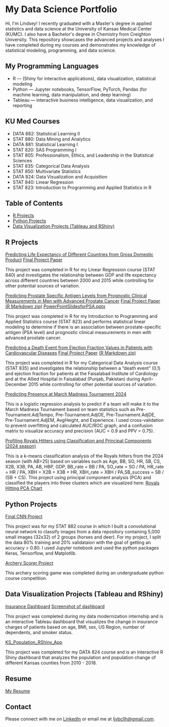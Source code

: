 # My Data Science Portfolio

Hi, I'm Lindsey! I recently graduated with a Master's degree in applied statistics and data science at the University of Kansas Medical Center (KUMC). I also have a Bachelor's degree in Chemistry from Creighton University. This repository showcases the advanced projects and analyses I have completed during my courses and demonstrates my knowledge of statistical modeling, programming, and data science. 

## My Programming Languages ##
- R  — (Shiny for interactive applications), data visualization, statistical modeling
- Python — Jupyter notebooks, TensorFlow, PyTorch, Pandas (for machine learning, data manipulation, and deep learning)
- Tableau — interactive business intelligence, data visualization, and reporting


## KU Med Courses ##
- DATA 882: Statistical Learning II 
- STAT 880: Data Mining and Analytics 
- DATA 881: Statistical Learning I 
- STAT 820: SAS Programming I 
- STAT 805: Professionalism, Ethics, and Leadership in the Statistical Sciences 
- STAT 835: Categorical Data Analysis 
- STAT 850: Multivariate Statistics 
- DATA 824: Data Visualization and Acquisition
- STAT 840: Linear Regression
- STAT 823: Introduction to Programming and Applied Statistics in R 

## Table of Contents ## 
- [R Projects](#r-projects)
- [Python Projects](#python-project)
- [Data Visualization Projects (Tableau and RShiny)](#tableau-project)




## R Projects ## 
[Predicting Life Expectancy of Different Countries from Gross Domestic Product](https://github.com/lindseyh251/KUMedPortfolio/blob/6d5e55c1d7833f733cd57e92bb387bbbadc148de/Predicting%20Life%20Expectancy%20of%20Different%20Countries%20from%20Gross%20Domestic%20Product%20(R%20code))
[Final Project Paper](https://github.com/lindseyh251/KUMedPortfolio/blob/6d5e55c1d7833f733cd57e92bb387bbbadc148de/Predicting%20Life%20Expectancy%20of%20Different%20Countries%20from%20Gross%20Domestic%20Product.pdf)

This project was completed in R for my Linear Regression course (STAT 840) and investigates the relationship between GDP and life expectancy across different countries between 2000 and 2015 while controlling for other potential sources of variation. 

[Predicting Prostate Specific Antigen Levels from Prognostic Clinical Measurements in Men with Advanced Prostate Cancer](https://github.com/lindseyh251/KUMedPortfolio/blob/6d5e55c1d7833f733cd57e92bb387bbbadc148de/Predicting%20PSA%20Levels%20from%20Prognostic%20Clinical%20Measurements%20in%20Men%20with%20Advanced%20Prostate%20Cancer%20(R%20code))
[Final Project Paper](https://github.com/lindseyh251/KUMedPortfolio/blob/6d5e55c1d7833f733cd57e92bb387bbbadc148de/Predicting%20PSA%20Levels%20from%20Prognostic%20Clinical%20Measurements%20in%20Men%20with%20Advanced%20Prostate%20Cancer.pdf)
[(R Markdown zip)](https://github.com/user-attachments/files/18524985/Final.Rmd.zip)
[PowerPointSlidesforPSA.pptx](https://github.com/user-attachments/files/18526051/PSAFinal.pptx)


This project was completed in R for my Introduction to Programming and Applied Statistics course (STAT 823) and performs statistical linear modeling to determine if there is an association between prostate-specific antigen (PSA level) and prognostic clinical measurements in men with advanced prostate cancer. 

[Predicting a Death Event from Ejection Fraction Values in Patients with Cardiovascular Diseases](https://github.com/lindseyh251/KUMedPortfolio/blob/94005eaa2b95a1fa0a9432c676e9baf80ac6b742/Predicting%20a%20Death%20Event%20from%20Ejection%20Fraction%20Values%20in%20Patients%20with%20Cardiovascular%20Disease%20(R%20code))
[Final Project Paper](https://github.com/lindseyh251/KUMedPortfolio/blob/94005eaa2b95a1fa0a9432c676e9baf80ac6b742/Predicting%20a%20Death%20Event%20from%20Ejection%20Fraction%20Values%20in%20Patients%20with%20Cardiovascular%20Disease.pdf)
[(R Markdown zip)](https://github.com/user-attachments/files/18525574/MyFinal.Rmd.zip)

This project was completed in R for my Categorical Data Analysis course (STAT 835) and investigates the relationship between a “death event” (0,1) and ejection fraction for patients at the Faisalabad Institute of Cardiology and at the Allied Hospital in Faisalabad (Punjab, Pakistan) during April–December 2015 while controlling for other potential sources of variation.

[Predicting Presence at March Madness Tournament 2024](https://github.com/lindseyh251/My-Data-Science-Portfolio/blob/84192183ebe2db30f0bdb03f61f3e8437c26a7a0/my_projects/march_madness_projects/march_madness_2024.R)

This is a logistic regression analysis to predict if a team will make it to the March Madness Tournament based on team statistics such as Pre-Tournament.AdjTempo, Pre-Tournament.AdjOE, Pre-Tournament.AdjDE, Pre-Tournament.AdjEM, AvgHeight, and Experience. I used cross-validation to prevent overfitting and calculated AUC/ROC graph, and a confusion matrix to visualize accuracy and precision (AUC = 0.9 and PPV = 0.75). 

[Profiling Royals Hitters using Classification and Principal Components (2024 season)](https://github.com/lindseyh251/My-Data-Science-Portfolio/tree/9c80ab2940fe699ebb6a92f7d3bfcf3dcc4f10d3/my_projects/royals_hitters)

This is a k-means classification analysis of the Royals hitters from the 2024 season (with AB>25) based on variables such as Age, BB, SO, HR, SB, CS, X2B, X3B, PA, AB, HBP, GDP, BB_rate = BB / PA, SO_rate = SO / PA, HR_rate = HR / PA, XBH = X2B + X3B + HR, XBH_rate = XBH / PA,SB_success = SB / (SB + CS). This project using principal component analysis (PCA) and classified the players into three clusters which are visualized here: [Royals Hitting PCA Chart](https://github.com/lindseyh251/My-Data-Science-Portfolio/blob/a9b2b8255321110a0efde6eb4667681dff8570b4/my_projects/royals_hitters/profiling_royals_hitters_PC_chart.pdf)

## Python Projects ##
[Final CNN Project](https://github.com/lindseyh251/KUMedPortfolio/blob/main/my_projects/cnn_project/FinalCNN.py)

This project was for my STAT 882 course in which I built a convolutional neural network to classify images from a data repository containing 5,000 small images (32x32) of 2 groups (horses and deer). For my project, I split the data 80% training and 20% validataion with the goal of getting an accuracy > 0.80. I used Jupyter notebook and used the python packages Keras, Tensorflow, and Matplotlib. 

[Archery Scorer Project](https://github.com/lindseyh251/KUMedPortfolio/blob/main/my_projects/archery_scorer_project/archery_scorer.py)

This archery scoring game was completed during an undergraduate python course competition.


## Data Visualization Projects (Tableau and RShiny) ##
[Insurance Dashboard](https://github.com/lindseyh251/KUMedPortfolio/blob/main/my_projects/insurance_project/InsuranceDashboard.twbx)
[Screenshot of dashboard](https://github.com/lindseyh251/KUMedPortfolio/blob/main/my_projects/insurance_project/InsuranceDashboard.png)

This project was completed during my data modernization internship and is an interactive Tableau dashboard that visualizes the change in insurance charges of patients based on age, BMI, sex, US Region, number of dependents, and smoker status. 


[KS_Population_RShiny_App](https://github.com/lindseyh251/KUMedPortfolio/blob/main/my_projects/ks_population_project/KS_Population_RShiny_App.R)    

This project was completed for my DATA 824 course and is an interactive R Shiny dashboard that analyzes the population and population change of different Kansas counties from 2010 - 2018. 

## Resume ## 
[My Resume](https://github.com/lindseyh251/KUMedPortfolio/blob/main/Lindsey_Hornberger_2025.pdf)


## Contact ##
Please connect with me on [LinkedIn](https://www.linkedin.com/in/lindsey-hornberger/)
or email me at ljvbcllh@gmail.com. 

